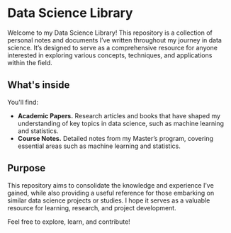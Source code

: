 # Data Science Library

Welcome to my Data Science Library! This repository is a collection of personal notes and documents I’ve written throughout my journey in data science. It’s designed to serve as a comprehensive resource for anyone interested in exploring various concepts, techniques, and applications within the field.

## What's inside

You'll find:
- **Academic Papers.** Research articles and books that have shaped my understanding of key topics in data science, such as machine learning and statistics.
- **Course Notes.** Detailed notes from my Master’s program, covering essential areas such as machine learning and statistics.

## Purpose

This repository aims to consolidate the knowledge and experience I’ve gained, while also providing a useful reference for those embarking on similar data science projects or studies. I hope it serves as a valuable resource for learning, research, and project development.

Feel free to explore, learn, and contribute!
